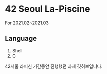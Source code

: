 # 42 Seoul La-Piscine
For 2021.02~2021.03 
## Language
1. Shell
2. C


42서울 라피신 기간동안 진행했던 과제 깃허브입니다.
